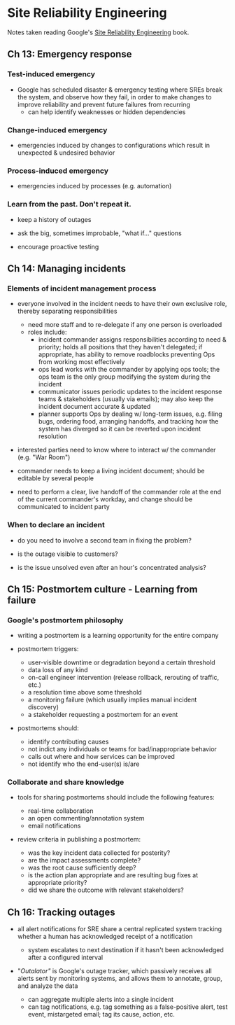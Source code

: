 # Site Reliability Engineering

Notes taken reading Google's [Site Reliability Engineering](https://landing.google.com/sre/) book.

## Ch 13: Emergency response

### Test-induced emergency

* Google has scheduled disaster & emergency testing where SREs break the system, and observe how they fail, in order to make changes to improve reliability and prevent future failures from recurring
  - can help identify weaknesses or hidden dependencies

### Change-induced emergency

* emergencies induced by changes to configurations which result in unexpected & undesired behavior

### Process-induced emergency

* emergencies induced by processes (e.g. automation)

### Learn from the past. Don't repeat it.

* keep a history of outages

* ask the big, sometimes improbable, "what if..." questions

* encourage proactive testing

## Ch 14: Managing incidents

### Elements of incident management process

* everyone involved in the incident needs to have their own exclusive role, thereby separating responsibilities
  - need more staff and to re-delegate if any one person is overloaded
  - roles include:
    + incident commander assigns responsibilities according to need & priority; holds all positions that they haven't delegated; if appropriate, has ability to remove roadblocks preventing Ops from working most effectively
    + ops lead works with the commander by applying ops tools; the ops team is the only group modifying the system during the incident
    + communicator issues periodic updates to the incident response teams & stakeholders (usually via emails); may also keep the incident document accurate & updated
    + planner supports Ops by dealing w/ long-term issues, e.g. filing bugs, ordering food, arranging handoffs, and tracking how the system has diverged so it can be reverted upon incident resolution

* interested parties need to know where to interact w/ the commander (e.g. "War Room")

* commander needs to keep a living incident document; should be editable by several people

* need to perform a clear, live handoff of the commander role at the end of the current commander's  workday, and change should be communicated to incident party

### When to declare an incident

* do you need to involve a second team in fixing the problem?

* is the outage visible to customers?

* is the issue unsolved even after an hour's concentrated analysis?

## Ch 15: Postmortem culture - Learning from failure

### Google's postmortem philosophy

* writing a postmortem is a learning opportunity for the entire company

* postmortem triggers:
  - user-visible downtime or degradation beyond a certain threshold
  - data loss of any kind
  - on-call engineer intervention (release rollback, rerouting of traffic, etc.)
  - a resolution time above some threshold
  - a monitoring failure (which usually implies manual incident discovery)
  - a stakeholder requesting a postmortem for an event

* postmortems should:
  - identify contributing causes 
  - not indict any individuals or teams for bad/inappropriate behavior
  - calls out where and how services can be improved
  - not identify who the end-user(s) is/are

### Collaborate and share knowledge

* tools for sharing postmortems should include the following features:
  - real-time collaboration
  - an open commenting/annotation system
  - email notifications

* review criteria in publishing a postmortem:
  - was the key incident data collected for posterity?
  - are the impact assessments complete?
  - was the root cause sufficiently deep?
  - is the action plan appropriate and are resulting bug fixes at appropriate priority?
  - did we share the outcome with relevant stakeholders?

## Ch 16: Tracking outages

* all alert notifications for SRE share a central replicated system tracking whether a human has acknowledged receipt of a notification
  - system escalates to next destination if it hasn't been acknowledged after a configured interval

* "_Outalator"_ is Google's outage tracker, which passively receives all alerts sent by monitoring systems, and allows them to annotate, group, and analyze the data
  - can aggregate multiple alerts into a single incident
  - can tag notifications, e.g. tag something as a false-positive alert, test event, mistargeted email; tag its cause, action, etc.
